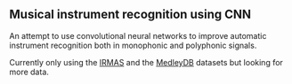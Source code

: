 ## Musical instrument recognition using CNN
An attempt to use convolutional neural networks to improve automatic instrument recognition both in monophonic and polyphonic signals.

Currently only using the [IRMAS](http://www.mtg.upf.edu/download/datasets/irmas) and the [MedleyDB](http://medleydb.weebly.com/) datasets but looking for more data.
